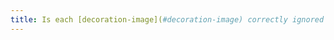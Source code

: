 ```yaml
---
title: Is each [decoration-image](#decoration-image) correctly ignored by assistive technologies?
---
```

